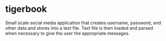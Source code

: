 # tigerbook
Small scale social media application that creates username, password, and other data and stores into a text file. Text file is then loaded and parsed when necessary to give the user the appropriate messages.
